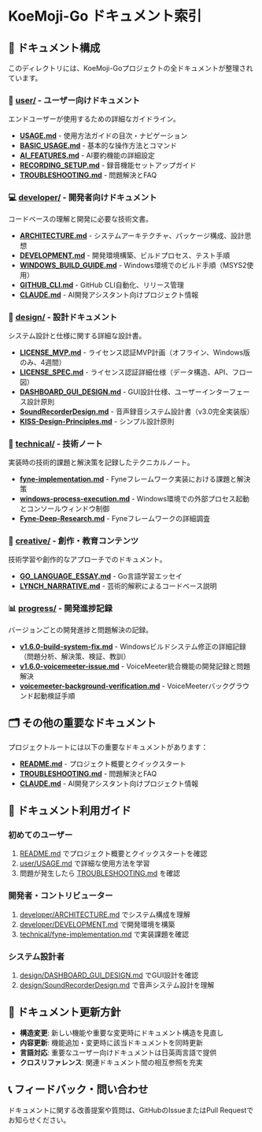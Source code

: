 # KoeMoji-Go ドキュメント索引

## 📁 ドキュメント構成

このディレクトリには、KoeMoji-Goプロジェクトの全ドキュメントが整理されています。

### 🎯 [user/](./user/) - ユーザー向けドキュメント
エンドユーザーが使用するための詳細なガイドライン。

- **[USAGE.md](./user/USAGE.md)** - 使用方法ガイドの目次・ナビゲーション
- **[BASIC_USAGE.md](./user/BASIC_USAGE.md)** - 基本的な操作方法とコマンド
- **[AI_FEATURES.md](./user/AI_FEATURES.md)** - AI要約機能の詳細設定
- **[RECORDING_SETUP.md](./user/RECORDING_SETUP.md)** - 録音機能セットアップガイド
- **[TROUBLESHOOTING.md](./user/TROUBLESHOOTING.md)** - 問題解決とFAQ

### 💻 [developer/](./developer/) - 開発者向けドキュメント
コードベースの理解と開発に必要な技術文書。

- **[ARCHITECTURE.md](./developer/ARCHITECTURE.md)** - システムアーキテクチャ、パッケージ構成、設計思想
- **[DEVELOPMENT.md](./developer/DEVELOPMENT.md)** - 開発環境構築、ビルドプロセス、テスト手順
- **[WINDOWS_BUILD_GUIDE.md](./developer/WINDOWS_BUILD_GUIDE.md)** - Windows環境でのビルド手順（MSYS2使用）
- **[GITHUB_CLI.md](./developer/GITHUB_CLI.md)** - GitHub CLI自動化、リリース管理
- **[CLAUDE.md](./developer/CLAUDE.md)** - AI開発アシスタント向けプロジェクト情報

### 📐 [design/](./design/) - 設計ドキュメント
システム設計と仕様に関する詳細な設計書。

- **[LICENSE_MVP.md](./design/LICENSE_MVP.md)** - ライセンス認証MVP計画（オフライン、Windows版のみ、4週間）
- **[LICENSE_SPEC.md](./design/LICENSE_SPEC.md)** - ライセンス認証詳細仕様（データ構造、API、フロー図）
- **[DASHBOARD_GUI_DESIGN.md](./design/DASHBOARD_GUI_DESIGN.md)** - GUI設計仕様、ユーザーインターフェース設計原則
- **[SoundRecorderDesign.md](./design/SoundRecorderDesign.md)** - 音声録音システム設計書（v3.0完全実装版）
- **[KISS-Design-Principles.md](./design/KISS-Design-Principles.md)** - シンプル設計原則

### 🔧 [technical/](./technical/) - 技術ノート
実装時の技術的課題と解決策を記録したテクニカルノート。

- **[fyne-implementation.md](./technical/fyne-implementation.md)** - Fyneフレームワーク実装における課題と解決策
- **[windows-process-execution.md](./technical/windows-process-execution.md)** - Windows環境での外部プロセス起動とコンソールウィンドウ制御
- **[Fyne-Deep-Research.md](./technical/Fyne-Deep-Research.md)** - Fyneフレームワークの詳細調査

### 🎨 [creative/](./creative/) - 創作・教育コンテンツ
技術学習や創作的なアプローチでのドキュメント。

- **[GO_LANGUAGE_ESSAY.md](./creative/GO_LANGUAGE_ESSAY.md)** - Go言語学習エッセイ
- **[LYNCH_NARRATIVE.md](./creative/LYNCH_NARRATIVE.md)** - 芸術的解釈によるコードベース説明

### 📊 [progress/](./progress/) - 開発進捗記録
バージョンごとの開発進捗と問題解決の記録。

- **[v1.6.0-build-system-fix.md](./progress/v1.6.0-build-system-fix.md)** - Windowsビルドシステム修正の詳細記録（問題分析、解決策、検証、教訓）
- **[v1.6.0-voicemeeter-issue.md](./progress/v1.6.0-voicemeeter-issue.md)** - VoiceMeeter統合機能の開発記録と問題解決
- **[voicemeeter-background-verification.md](./progress/voicemeeter-background-verification.md)** - VoiceMeeterバックグラウンド起動検証手順

## 🗂️ その他の重要なドキュメント

プロジェクトルートには以下の重要なドキュメントがあります：

- **[README.md](../README.md)** - プロジェクト概要とクイックスタート
- **[TROUBLESHOOTING.md](user/TROUBLESHOOTING.md)** - 問題解決とFAQ
- **[CLAUDE.md](../CLAUDE.md)** - AI開発アシスタント向けプロジェクト情報

## 📝 ドキュメント利用ガイド

### 初めてのユーザー
1. [README.md](../README.md) でプロジェクト概要とクイックスタートを確認
2. [user/USAGE.md](./user/USAGE.md) で詳細な使用方法を学習
3. 問題が発生したら [TROUBLESHOOTING.md](user/TROUBLESHOOTING.md) を確認

### 開発者・コントリビューター
1. [developer/ARCHITECTURE.md](./developer/ARCHITECTURE.md) でシステム構成を理解
2. [developer/DEVELOPMENT.md](./developer/DEVELOPMENT.md) で開発環境を構築
3. [technical/fyne-implementation.md](./technical/fyne-implementation.md) で実装課題を確認

### システム設計者
1. [design/DASHBOARD_GUI_DESIGN.md](./design/DASHBOARD_GUI_DESIGN.md) でGUI設計を確認
2. [design/SoundRecorderDesign.md](./design/SoundRecorderDesign.md) で音声システム設計を理解

## 🔄 ドキュメント更新方針

- **構造変更**: 新しい機能や重要な変更時にドキュメント構造を見直し
- **内容更新**: 機能追加・変更時に該当ドキュメントを同時更新
- **言語対応**: 重要なユーザー向けドキュメントは日英両言語で提供
- **クロスリファレンス**: 関連ドキュメント間の相互参照を充実

## 📞 フィードバック・問い合わせ

ドキュメントに関する改善提案や質問は、GitHubのIssueまたはPull Requestでお知らせください。